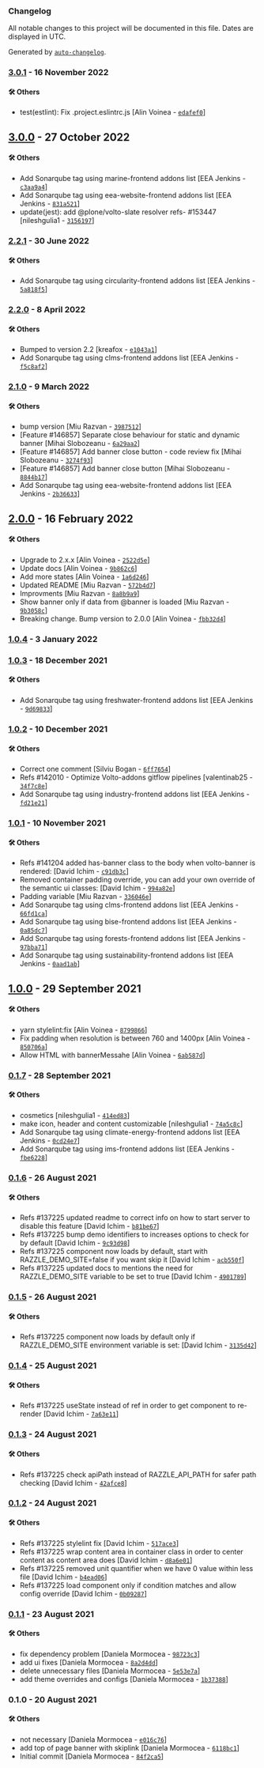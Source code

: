 ### Changelog

All notable changes to this project will be documented in this file. Dates are displayed in UTC.

Generated by [`auto-changelog`](https://github.com/CookPete/auto-changelog).

### [3.0.1](https://github.com/eea/volto-banner/compare/3.0.0...3.0.1) - 16 November 2022

#### :hammer_and_wrench: Others

- test(estlint): Fix .project.eslintrc.js [Alin Voinea - [`edafef0`](https://github.com/eea/volto-banner/commit/edafef0f67297b261477f03b5eefbc3246ec4582)]
## [3.0.0](https://github.com/eea/volto-banner/compare/2.2.1...3.0.0) - 27 October 2022

#### :hammer_and_wrench: Others

- Add Sonarqube tag using marine-frontend addons list [EEA Jenkins - [`c3aa9a4`](https://github.com/eea/volto-banner/commit/c3aa9a497db7cd976cb83029ac12b877175e43f0)]
- Add Sonarqube tag using eea-website-frontend addons list [EEA Jenkins - [`831a521`](https://github.com/eea/volto-banner/commit/831a5211b7381de884c436404559959519668851)]
- update(jest): add @plone/volto-slate resolver refs- #153447 [nileshgulia1 - [`3156197`](https://github.com/eea/volto-banner/commit/31561978030af1dd294b2f5f5a671d69c8ff0cb9)]
### [2.2.1](https://github.com/eea/volto-banner/compare/2.2.0...2.2.1) - 30 June 2022

#### :hammer_and_wrench: Others

- Add Sonarqube tag using circularity-frontend addons list [EEA Jenkins - [`5a818f5`](https://github.com/eea/volto-banner/commit/5a818f5ab409e0b67ffb820e03c5f440a2b51e16)]
### [2.2.0](https://github.com/eea/volto-banner/compare/2.1.0...2.2.0) - 8 April 2022

#### :hammer_and_wrench: Others

- Bumped to version 2.2 [kreafox - [`e1043a1`](https://github.com/eea/volto-banner/commit/e1043a1727fb717690f20b106508207ea83f2781)]
- Add Sonarqube tag using clms-frontend addons list [EEA Jenkins - [`f5c8af2`](https://github.com/eea/volto-banner/commit/f5c8af266788ae1778d23fc36da9f1b4a274edf7)]
### [2.1.0](https://github.com/eea/volto-banner/compare/2.0.0...2.1.0) - 9 March 2022

#### :hammer_and_wrench: Others

- bump version [Miu Razvan - [`3987512`](https://github.com/eea/volto-banner/commit/3987512e7d129fe098e44c5530b3df8d71d8d0b4)]
- [Feature #146857] Separate close behaviour for static and dynamic banner [Mihai Slobozeanu - [`6a29aa2`](https://github.com/eea/volto-banner/commit/6a29aa2ed162ffdd354f7d9cc5708b7233972442)]
- [Feature #146857] Add banner close button - code review fix [Mihai Slobozeanu - [`3274f93`](https://github.com/eea/volto-banner/commit/3274f935b5d21f87ed1e15ebe9a117847200a811)]
- [Feature #146857] Add banner close button [Mihai Slobozeanu - [`8844b17`](https://github.com/eea/volto-banner/commit/8844b17c691f9602d6d0121025a5d79cebe7bceb)]
- Add Sonarqube tag using eea-website-frontend addons list [EEA Jenkins - [`2b36633`](https://github.com/eea/volto-banner/commit/2b36633d382bf77a2ff6b5b6e2455b1192e7bc81)]
## [2.0.0](https://github.com/eea/volto-banner/compare/1.0.4...2.0.0) - 16 February 2022

#### :hammer_and_wrench: Others

- Upgrade to 2.x.x [Alin Voinea - [`2522d5e`](https://github.com/eea/volto-banner/commit/2522d5e4aae9318708705591cdab2e5016da12b9)]
- Update docs [Alin Voinea - [`9b862c6`](https://github.com/eea/volto-banner/commit/9b862c62bba19e7822277540f2b644f8251ed5c7)]
- Add more states [Alin Voinea - [`1a6d246`](https://github.com/eea/volto-banner/commit/1a6d2460f5e1e1c5beb38efa0f79f331106328f5)]
- Updated README [Miu Razvan - [`572b4d7`](https://github.com/eea/volto-banner/commit/572b4d7ca581938e84157970ce01743ca56da423)]
- Improvments [Miu Razvan - [`8a8b9a9`](https://github.com/eea/volto-banner/commit/8a8b9a942a39570b25f0f6e2bf704386a278f5a8)]
- Show banner only if data from @banner is loaded [Miu Razvan - [`9b3058c`](https://github.com/eea/volto-banner/commit/9b3058c98a2f4970f18455005bfe1cd0ef7323a8)]
- Breaking change. Bump version to 2.0.0 [Alin Voinea - [`fbb32d4`](https://github.com/eea/volto-banner/commit/fbb32d4a3cff8f395aa050b1c47ddcf94d3b6703)]
### [1.0.4](https://github.com/eea/volto-banner/compare/1.0.3...1.0.4) - 3 January 2022

### [1.0.3](https://github.com/eea/volto-banner/compare/1.0.2...1.0.3) - 18 December 2021

#### :hammer_and_wrench: Others

- Add Sonarqube tag using freshwater-frontend addons list [EEA Jenkins - [`9d69833`](https://github.com/eea/volto-banner/commit/9d69833392946512eeae3226d20527c60b3cc604)]
### [1.0.2](https://github.com/eea/volto-banner/compare/1.0.1...1.0.2) - 10 December 2021

#### :hammer_and_wrench: Others

- Correct one comment [Silviu Bogan - [`6ff7654`](https://github.com/eea/volto-banner/commit/6ff76545a1aca6a9b5e7b1e0586fd251f7ce02c8)]
- Refs #142010 - Optimize Volto-addons gitflow pipelines [valentinab25 - [`34f7c8e`](https://github.com/eea/volto-banner/commit/34f7c8e82d6cd37f500ad58b600fb170074b5628)]
- Add Sonarqube tag using industry-frontend addons list [EEA Jenkins - [`fd21e21`](https://github.com/eea/volto-banner/commit/fd21e2133b7f9877871f7cf7f38227395acfaf84)]
### [1.0.1](https://github.com/eea/volto-banner/compare/1.0.0...1.0.1) - 10 November 2021

#### :hammer_and_wrench: Others

- Refs #141204 added has-banner class to the body when volto-banner is rendered: [David Ichim - [`c91db3c`](https://github.com/eea/volto-banner/commit/c91db3cf8ee1630c14262b6d0a8bf41442932466)]
- Removed container padding override, you can add your own override of the semantic ui classes: [David Ichim - [`994a82e`](https://github.com/eea/volto-banner/commit/994a82eabd9f966c96889beb4d9473cfca5a467a)]
- Padding variable [Miu Razvan - [`336046e`](https://github.com/eea/volto-banner/commit/336046e49d6edcf98cf24911bf71084b32f5be67)]
- Add Sonarqube tag using clms-frontend addons list [EEA Jenkins - [`66fd1ca`](https://github.com/eea/volto-banner/commit/66fd1caa3c3e6fbedf48aaafe48286d770afb2fb)]
- Add Sonarqube tag using bise-frontend addons list [EEA Jenkins - [`0a85dc7`](https://github.com/eea/volto-banner/commit/0a85dc76aef1d3c6ccac40f5a64bb9c2fd1417a3)]
- Add Sonarqube tag using forests-frontend addons list [EEA Jenkins - [`97bba71`](https://github.com/eea/volto-banner/commit/97bba71301c37c21a2bfd46b90f7cba48c774428)]
- Add Sonarqube tag using sustainability-frontend addons list [EEA Jenkins - [`0aad1ab`](https://github.com/eea/volto-banner/commit/0aad1ab13f6911a4d75e6fdb92a328cfb5ffa6cf)]
## [1.0.0](https://github.com/eea/volto-banner/compare/0.1.7...1.0.0) - 29 September 2021

#### :hammer_and_wrench: Others

- yarn stylelint:fix [Alin Voinea - [`8799866`](https://github.com/eea/volto-banner/commit/879986634cd2776a3dff40273ef18cc1c5cb6ef7)]
- Fix padding when resolution is between 760 and 1400px [Alin Voinea - [`850706a`](https://github.com/eea/volto-banner/commit/850706a208f15ebaf61483ecba49cc96b84fbaf1)]
- Allow HTML with bannerMessahe [Alin Voinea - [`6ab587d`](https://github.com/eea/volto-banner/commit/6ab587d66f0aebc0500d33a734b370631e98984f)]
### [0.1.7](https://github.com/eea/volto-banner/compare/0.1.6...0.1.7) - 28 September 2021

#### :hammer_and_wrench: Others

- cosmetics [nileshgulia1 - [`414ed83`](https://github.com/eea/volto-banner/commit/414ed830c1e4fbc8db45480016e6afa17a9982a1)]
- make icon, header and content customizable [nileshgulia1 - [`74a5c8c`](https://github.com/eea/volto-banner/commit/74a5c8c15dc4610c41883e71a2244a0edb66c7a4)]
- Add Sonarqube tag using climate-energy-frontend addons list [EEA Jenkins - [`0cd24e7`](https://github.com/eea/volto-banner/commit/0cd24e7a124b18c82b37ccd0655ee10ffe2d7087)]
- Add Sonarqube tag using ims-frontend addons list [EEA Jenkins - [`fbe6228`](https://github.com/eea/volto-banner/commit/fbe622843226b96e00d41ac974be7ff47354e4f7)]
### [0.1.6](https://github.com/eea/volto-banner/compare/0.1.5...0.1.6) - 26 August 2021

#### :hammer_and_wrench: Others

- Refs #137225 updated readme to correct info on how to start server to disable this feature [David Ichim - [`b81be67`](https://github.com/eea/volto-banner/commit/b81be6717790de375e53fc6f54a01eb534c144b8)]
- Refs #137225 bump demo identifiers to increases options to check for by default [David Ichim - [`9c93d98`](https://github.com/eea/volto-banner/commit/9c93d98aee543e58dc8125b1e454dee905e6feeb)]
- Refs #137225 component now loads by default, start with RAZZLE_DEMO_SITE=false if you want skip it [David Ichim - [`acb550f`](https://github.com/eea/volto-banner/commit/acb550f4eb9d7fa0652740e7b75451dd3a78604e)]
- Refs #137225 updated docs to mentions the need for RAZZLE_DEMO_SITE variable to be set to true [David Ichim - [`4901789`](https://github.com/eea/volto-banner/commit/4901789f7c3a56ec4b3cd9c6fcf25d81a61e43c0)]
### [0.1.5](https://github.com/eea/volto-banner/compare/0.1.4...0.1.5) - 26 August 2021

#### :hammer_and_wrench: Others

- Refs #137225 component now loads by default only if RAZZLE_DEMO_SITE environment variable is set: [David Ichim - [`3135d42`](https://github.com/eea/volto-banner/commit/3135d4262dfefb8c4e003b88cbe2c5f477525b7c)]
### [0.1.4](https://github.com/eea/volto-banner/compare/0.1.3...0.1.4) - 25 August 2021

#### :hammer_and_wrench: Others

- Refs #137225 useState instead of ref in order to get component to re-render [David Ichim - [`7a63e11`](https://github.com/eea/volto-banner/commit/7a63e113988f7f36d62042733a4eeacf08a4a83c)]
### [0.1.3](https://github.com/eea/volto-banner/compare/0.1.2...0.1.3) - 24 August 2021

#### :hammer_and_wrench: Others

- Refs #137225 check apiPath instead of RAZZLE_API_PATH for safer path checking [David Ichim - [`42afce8`](https://github.com/eea/volto-banner/commit/42afce8e9e0652cf4b970a4d6261ebdba3e82aef)]
### [0.1.2](https://github.com/eea/volto-banner/compare/0.1.1...0.1.2) - 24 August 2021

#### :hammer_and_wrench: Others

- Refs #137225 stylelint fix [David Ichim - [`517ace3`](https://github.com/eea/volto-banner/commit/517ace38aabfa418779462175c5d60785da3ce72)]
- Refs #137225 wrap content area in container class in order to center content as content area does [David Ichim - [`d8a6e01`](https://github.com/eea/volto-banner/commit/d8a6e01b2a65226c127f9cf419b42b6b97844610)]
- Refs #137225 removed unit quantifier when we have 0 value within less file [David Ichim - [`b4ead06`](https://github.com/eea/volto-banner/commit/b4ead0605045a0413b986d5215588f35a0aa5395)]
- Refs #137225 load component only if condition matches and allow config override [David Ichim - [`0b09287`](https://github.com/eea/volto-banner/commit/0b09287dcb1f21b6c58ff4e9d2de2d5d58c31044)]
### [0.1.1](https://github.com/eea/volto-banner/compare/0.1.0...0.1.1) - 23 August 2021

#### :hammer_and_wrench: Others

- fix dependency problem [Daniela Mormocea - [`98723c3`](https://github.com/eea/volto-banner/commit/98723c3575857a5bab879a9eb83e7e8ef2bae4de)]
- add ui fixes [Daniela Mormocea - [`8a2d4dd`](https://github.com/eea/volto-banner/commit/8a2d4dda78a8b94d383a9574cf048d475c41a48d)]
- delete unnecessary files [Daniela Mormocea - [`5e53e7a`](https://github.com/eea/volto-banner/commit/5e53e7af7be146056bdb8ce83a469db73e75e85e)]
- add theme overrides and configs [Daniela Mormocea - [`1b37388`](https://github.com/eea/volto-banner/commit/1b373881cf55cd8a57c343c4d93362eba80ca314)]
### 0.1.0 - 20 August 2021

#### :hammer_and_wrench: Others

- not necessary [Daniela Mormocea - [`e016c76`](https://github.com/eea/volto-banner/commit/e016c765e784fc8941889db46965fdd61ccdcdcd)]
- add top of page banner with skiplink [Daniela Mormocea - [`6118bc1`](https://github.com/eea/volto-banner/commit/6118bc187bb6b68b93cd916113e80fb9c38efc6c)]
- Initial commit [Daniela Mormocea - [`84f2ca5`](https://github.com/eea/volto-banner/commit/84f2ca539a26ff29355b73c8ca99635833651d27)]
